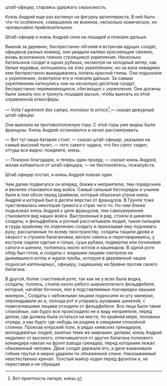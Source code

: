 штаб-офицер, стараясь удержать серьезность.

Князь Андрей еще раз взглянул на фигурку артиллериста. В ней было что-то особенное, совершенно не военное, несколько комическое, но чрезвычайно привлекательное.

Штаб-офицер и князь Андрей сели на лошадей и поехали дальше.

Выехав за деревню, беспрестанно обгоняя и встречая идущих солдат, офицеров разных команд, они увидали налево краснеющие свежею, вновь вскопанною глиною строящиеся укрепления. Несколько батальонов солдат в одних рубахах, несмотря на холодный ветер, как белые муравьи, копошились на этих укреплениях; из-за вала невидимо кем беспрестанно выкидывались лопаты красной глины. Они подъехали к укреплению, осмотрели его и поехали дальше. За самым укреплением наткнулись они на несколько десятков солдат, беспрестанно переменяющихся, сбегающих с укрепления. Они должны были зажать нос и тронуть лошадей рысью, чтобы выехать из этой отравленной атмосферы.

— Voilà l'agrément des camps, monsieur le prince[^281],— сказал дежурный штаб-офицер.

Они выехали на противоположную гору. С этой горы уже видны были французы. Князь Андрей остановился и начал рассматривать.

— Вот тут наша батарея стоит, — сказал штаб-офицер, указывая на самый высокий пункт, — того самого чудака, что без сапог сидел; оттуда все видно: поедемте, князь.

— Покорно благодарю, я теперь один проеду, — сказал князь Андрей, желая избавиться от штаб-офицера, — не беспокойтесь, пожалуйста.

Штаб офицер отстал, и князь Андрей поехал один.

Чем далее подвигался он вперед, ближе к неприятелю, тем порядочнее и веселее становился вид войск. Самый сильный беспорядок и уныние были в том обозе перед Цнаймом, который объезжал утром князь Андрей и который был в десяти верстах от французов. В Грунте тоже чувствовалась некоторая тревога и страх чего-то. Но чем ближе подъезжал князь Андрей к цепи французов, тем самоувереннее становился вид наших войск. Выстроенные в ряд, стояли в шинелях солдаты, и фельдфебель и ротный рассчитывали людей, тыкая пальцем в грудь крайнему по отделению солдату и приказывая ему поднимать руку; рассыпанные по всему пространству, солдаты тащили дрова и хворост и строили балаганчики, весело смеясь и переговариваясь; у костров сидели одетые и голые, суша рубахи, подвертки или починивая сапоги и шинели, толпились около котлов и кашеваров. В одной роте обед был готов, и солдаты с жадными лицами смотрели на дымившиеся котлы и ждали пробы, которую в деревянной чашке подносил каптенармус[<sup>\*</sup>](#c_118) офицеру, сидевшему на бревне против своего балагана.

В другой, более счастливой роте, так как не у всех была водка, солдаты, толпясь, стояли около рябого широкоплечего фельдфебеля, который, нагибая бочонок, лил в подставляемые поочередно крышки манерок.[<sup>\*</sup>](#c_119) Солдаты с набожными лицами подносили ко рту манерки, опрокидывали их и, полоща рот и утираясь рукавами шинелей, с повеселевшими лицами отходили от фельдфебеля. Все лица были такие спокойные, как будто все происходило не в виду неприятеля, перед делом, где должна была остаться на месте, по крайней мере, половина отряда, а как будто где-нибудь на родине в ожидании спокойной стоянки. Проехав егерский полк, в рядах киевских гренадеров, молодцеватых людей, занятых теми же мирными: делами, князь Андрей недалеко от высокого, отличавшегося от других балагана полкового командира наехал на фронт взвода гренадер, перед которыми лежал обнаженный человек. Двое солдат держали его, а двое взмахивали гибкие прутья и мерно ударяли по обнаженной спине. Наказываемый неестественно кричал. Толстый майор ходил перед фронтом и, не переставая и не обращая

[^281]: Вот приятность лагеря, князь.